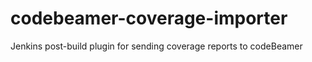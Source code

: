# codebeamer-coverage-importer
Jenkins post-build plugin for sending coverage reports to codeBeamer 
